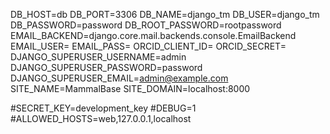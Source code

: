 DB_HOST=db
DB_PORT=3306
DB_NAME=django_tm
DB_USER=django_tm
DB_PASSWORD=password
DB_ROOT_PASSWORD=rootpassword
EMAIL_BACKEND=django.core.mail.backends.console.EmailBackend
EMAIL_USER=<EMAIL>
EMAIL_PASS=<EMAIL-PASSWORD>
ORCID_CLIENT_ID=<CLIENT-ID>
ORCID_SECRET=<SECRET>
DJANGO_SUPERUSER_USERNAME=admin
DJANGO_SUPERUSER_PASSWORD=password
DJANGO_SUPERUSER_EMAIL=admin@example.com
SITE_NAME=MammalBase
SITE_DOMAIN=localhost:8000

#SECRET_KEY=development_key
#DEBUG=1
#ALLOWED_HOSTS=web,127.0.0.1,localhost
 
